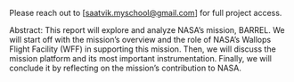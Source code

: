 Please reach out to [saatvik.myschool@gmail.com] for full project access.

Abstract:
This report will explore and analyze NASA’s mission, BARREL. We will start off with the mission’s overview and the role of NASA’s Wallops Flight Facility (WFF) in supporting this mission. Then, we will discuss the mission platform and its most important instrumentation. Finally, we will conclude it by reflecting on the mission’s contribution to NASA.
